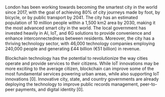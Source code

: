 London has been working towards becoming the smartest city in the world since 2017, with the goal of achieving 80% of city journeys made by foot, by bicycle, or by public transport by 2041. The city has an estimated population of 10 million people within a 1,500 km2 area by 2030, making it the most advanced smart city in the world. The local government has invested heavily in AI, IoT, and 6G solutions to provide convenience and enhance interconnectedness between residents. Moreover, the city has a thriving technology sector, with 46,000 technology companies employing 240,000 people and generating £44 billion (€51 billion) in revenue.

Blockchain technology has the potential to revolutionize the way cities operate and provide services to their citizens. While IoT innovations may be more exciting to the average citizen, blockchain can improve some of the most fundamental services powering urban areas, while also supporting IoT innovations [0]. Innovative city, state, and country governments are already deploying the technology to improve public records management, peer-to-peer payments, and digital identity [0].
